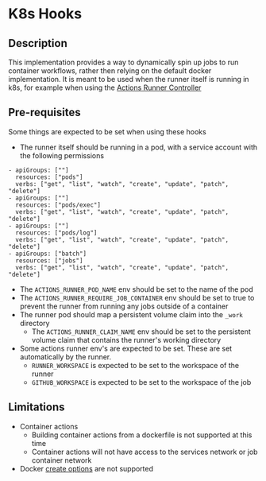 # K8s Hooks

## Description
This implementation provides a way to dynamically spin up jobs to run container workflows, rather then relying on the default docker implementation. It is meant to be used when the runner itself is running in k8s, for example when using the [Actions Runner Controller](https://github.com/actions-runner-controller/actions-runner-controller)

## Pre-requisites 
Some things are expected to be set when using these hooks
- The runner itself should be running in a pod, with a service account with the following permissions
```
- apiGroups: [""]
  resources: ["pods"]
  verbs: ["get", "list", "watch", "create", "update", "patch", "delete"]
- apiGroups: [""]
  resources: ["pods/exec"]
  verbs: ["get", "list", "watch", "create", "update", "patch", "delete"]
- apiGroups: [""]
  resources: ["pods/log"]
  verbs: ["get", "list", "watch", "create", "update", "patch", "delete"]
- apiGroups: ["batch"]
  resources: ["jobs"]
  verbs: ["get", "list", "watch", "create", "update", "patch", "delete"]
```
- The `ACTIONS_RUNNER_POD_NAME` env should be set to the name of the pod
- The `ACTIONS_RUNNER_REQUIRE_JOB_CONTAINER` env should be set to true to prevent the runner from running any jobs outside of a container
- The runner pod should map a persistent volume claim into the `_work` directory
    - The `ACTIONS_RUNNER_CLAIM_NAME` env should be set to the persistent volume claim that contains the runner's working directory
- Some actions runner env's are expected to be set. These are set automatically by the runner.
    - `RUNNER_WORKSPACE` is expected to be set to the workspace of the runner
    - `GITHUB_WORKSPACE` is expected to be set to the workspace of the job


## Limitations
- Container actions
  - Building container actions from a dockerfile is not supported at this time
  - Container actions will not have access to the services network or job container network
- Docker [create options](https://docs.github.com/en/actions/using-workflows/workflow-syntax-for-github-actions#jobsjob_idcontaineroptions) are not supported
